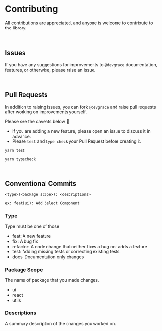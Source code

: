 # Contributing
All contributions are appreciated, and anyone is welcome to contribute to the library.


<br />

## Issues
If you have any suggestions for improvements to `@devgrace` documentation, features, or otherwise, please raise an issue.

<br />

## Pull Requests
In addition to raising issues, you can fork `@devgrace` and raise pull requests after working on improvements yourself.

Please see the caveats below 🙏
- if you are adding a new feature, please open an issue to discuss it in advance.
- Please `test` and `type check` your Pull Request before creating it. 

```shell
yarn test
```
```shell
yarn typecheck
```

<br />

## Conventional Commits

```
<type>(<package scope>): <descriptions>

ex: feat(ui): Add Select Component
```

### Type
Type must be one of those
- feat: A new feature
- fix: A bug fix
- refactor: A code change that neither fixes a bug nor adds a feature
- test: Adding missing tests or correcting existing tests
- docs: Documentation only changes

### Package Scope
The name of package that you made changes.
- ui
- react
- utils

### Descriptions
A summary description of the changes you worked on.

<br />